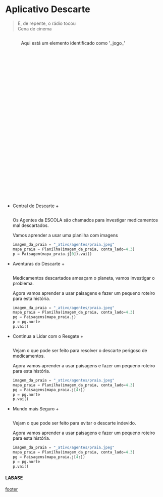 <!---
Open Source program Pynoplia - Copyright © 2024  Carlo Oliveira** <carlo@nce.ufrj.br>,
PDX-License-Identifier:** `GNU General Public License v3.0 or later <http://is.gd/3Udt>`_.
-->
# Aplicativo Descarte
> E, de repente, o rádio tocou</br>
> Cena de cinema </br>

<img src onerror="__did_got__('../../_prog/descarte.py')"></img>
<div id="_editor_widget_" style="position:relative; left:50px; min-height: 500px">
Aqui está um elemento identificado como '_jogo_'
</div>

+ Central de Descarte +
 
  <img id="descarte_main" src onerror="__widget__(this.id)"/>
 
    Os Agentes da ESCOLA são chamados para investigar medicamentos mal descartados.
  
    Vamos aprender a usar uma planilha com imagens
    ```python
    imagem_da_praia = "_ativo/agentes/praia.jpeg"
    mapa_praia = Planilha(imagem_da_praia, conta_lado=4.3)
    p = Paisagem(mapa_praia.j[0]).vai()
    ```

+ Aventuras do Descarte +
  
  <img id="descarte_aventura" src onerror="__widget__(this.id)"/>
 
    Medicamentos descartados ameaçam o planeta, vamos investigar o problema.
  
    Agora vamos aprender a usar paisagens e fazer um pequeno roteiro para esta história.
    ```python
    imagem_da_praia = "_ativo/agentes/praia.jpeg"
    mapa_praia = Planilha(imagem_da_praia, conta_lado=4.3)
    pg = Paisagens(mapa_praia.j)
    p = pg.norte
    p.vai()
    ```

+ Continua a Lidar com o Resgate +
  
  <img id="descarte_continua" src onerror="__widget__(this.id)"/>
 
    Vejam o que pode ser feito para resolver o descarte perigoso de medicamentos.
  
    Agora vamos aprender a usar paisagens e fazer um pequeno roteiro para esta história.
    ```python
    imagem_da_praia = "_ativo/agentes/praia.jpeg"
    mapa_praia = Planilha(imagem_da_praia, conta_lado=4.3)
    pg = Paisagens(mapa_praia.j[4:])
    p = pg.norte
    p.vai()
    ```

+ Mundo mais Seguro +
  
  <img id="descarte_termina" src onerror="__widget__(this.id)"/>
 
    Vejam o que pode ser feito para evitar o descarte indevido.
  
    Agora vamos aprender a usar paisagens e fazer um pequeno roteiro para esta história.
    ```python
    imagem_da_praia = "_ativo/agentes/praia.jpeg"
    mapa_praia = Planilha(imagem_da_praia, conta_lado=4.3)
    pg = Paisagens(mapa_praia.j[4:])
    p = pg.norte
    p.vai()
    ```

#### LABASE
[footer](footer.md ':include')